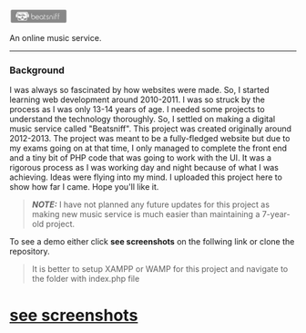 <p>
<img width="20%" src="https://github.com/jassusharma660/beatsniff/blob/master/layout/images/logos/beatsniff-home.svg">  
</p>   
An online music service.    

---  

### Background    

I was always so fascinated by how websites were made. So, I started learning web development around 2010-2011. I was so struck by the process as I was only 13-14 years of age. I needed some projects to understand the technology thoroughly. So, I settled on making a digital music service called "Beatsniff". This project was created originally around 2012-2013. The project was meant to be a fully-fledged website but due to my exams going on at that time, I only managed to complete the front end and a tiny bit of PHP code that was going to work with the UI. It was a rigorous process as I was working day and night because of what I was achieving. Ideas were flying into my mind.
I uploaded this project here to show how far I came. Hope you'll like it.

>**_NOTE:_** I have not planned any future updates for this project as making new music service is much easier than maintaining a 7-year-old project.


To see a demo either click **see screenshots** on the follwing link or clone the repository.    
>It is better to setup XAMPP or WAMP for this project and navigate to the folder with index.php file   

# [see screenshots](https://github.com/jassusharma660/beatsniff/blob/master/guide/README.md)
